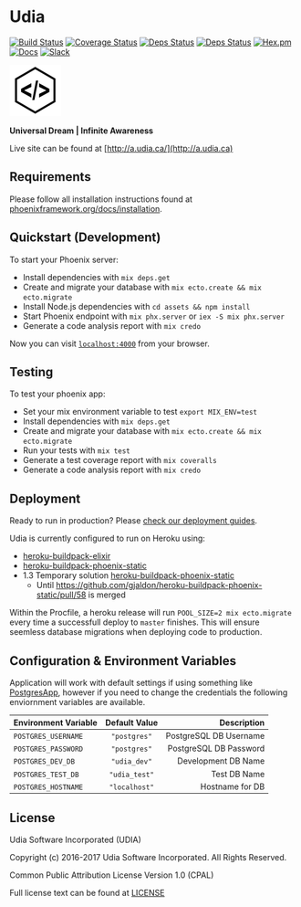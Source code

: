 # Udia

[![Build Status](https://travis-ci.org/udia-software/udia.svg?branch=master)](https://travis-ci.org/udia-software/udia)
[![Coverage Status](https://coveralls.io/repos/github/udia-software/udia/badge.svg?branch=master)](https://coveralls.io/github/udia-software/udia?branch=master)
[![Deps Status](https://beta.hexfaktor.org/badge/all/github/udia-software/udia.svg)](https://beta.hexfaktor.org/github/udia-software/udia)
[![Deps Status](https://beta.hexfaktor.org/badge/prod/github/udia-software/udia.svg)](https://beta.hexfaktor.org/github/udia-software/udia)
[![Hex.pm](https://img.shields.io/hexpm/v/udia.svg)](https://hex.pm/packages/udia)
[![Docs](https://img.shields.io/badge/hexdocs-udia-green.svg)](https://hexdocs.pm/udia/api-reference.html)
[![Slack](https://img.shields.io/badge/slack-udia-green.svg)](https://udia.slack.com/messages/general/)

[![UDIA](logo.png)](http://a.udia.ca)

**Universal Dream | Infinite Awareness**

Live site can be found at [http://a.udia.ca/](http://a.udia.ca)

## Requirements

Please follow all installation instructions found at [phoenixframework.org/docs/installation](http://www.phoenixframework.org/docs/installation).

## Quickstart (Development)

To start your Phoenix server:

  * Install dependencies with `mix deps.get`
  * Create and migrate your database with `mix ecto.create && mix ecto.migrate`
  * Install Node.js dependencies with `cd assets && npm install`
  * Start Phoenix endpoint with `mix phx.server` or `iex -S mix phx.server`
  * Generate a code analysis report with `mix credo`

Now you can visit [`localhost:4000`](http://localhost:4000) from your browser.

## Testing

To test your phoenix app:

  * Set your mix environment variable to test `export MIX_ENV=test`
  * Install dependencies with `mix deps.get`
  * Create and migrate your database with `mix ecto.create && mix ecto.migrate`
  * Run your tests with `mix test`
  * Generate a test coverage report with `mix coveralls`
  * Generate a code analysis report with `mix credo`

## Deployment

Ready to run in production? Please [check our deployment guides](http://www.phoenixframework.org/docs/deployment).

Udia is currently configured to run on Heroku using:

* [heroku-buildpack-elixir](https://github.com/HashNuke/heroku-buildpack-elixir.git)
* [heroku-buildpack-phoenix-static](https://github.com/gjaldon/heroku-buildpack-phoenix-static.git)
* 1.3 Temporary solution [heroku-buildpack-phoenix-static](https://github.com/vircung/heroku-buildpack-phoenix-static.git)
    * Until https://github.com/gjaldon/heroku-buildpack-phoenix-static/pull/58 is merged

Within the Procfile, a heroku release will run `POOL_SIZE=2 mix ecto.migrate` every time a successfull deploy to `master` finishes. This will ensure seemless database migrations when deploying code to production.

## Configuration & Environment Variables

Application will work with default settings if using something like [PostgresApp](https://postgresapp.com/), however if you need to change the credentials the following enviornment variables are available.

| Environment Variable | Default Value | Description            |
| -------------------- |:-------------:| ----------------------:|
| `POSTGRES_USERNAME`  | `"postgres"`  | PostgreSQL DB Username |
| `POSTGRES_PASSWORD`  | `"postgres"`  | PostgreSQL DB Password |
| `POSTGRES_DEV_DB`    | `"udia_dev"`  | Development DB Name    |
| `POSTGRES_TEST_DB`   | `"udia_test"` | Test DB Name           |
| `POSTGRES_HOSTNAME`  | `"localhost"` | Hostname for DB        |

## License

Udia Software Incorporated (UDIA)

Copyright (c) 2016-2017 Udia Software Incorporated. All Rights Reserved.

Common Public Attribution License Version 1.0 (CPAL)

Full license text can be found at [LICENSE](LICENSE)
